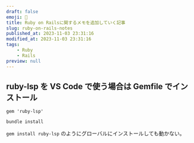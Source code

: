 ```yaml
---
draft: false
emoji: 💎
title: Ruby on Railsに関するメモを追加していく記事
slug: ruby-on-rails-notes
published_at: 2023-11-03 23:31:16
modified_at: 2023-11-03 23:31:16
tags:
    - Ruby
    - Rails
preview: null
---
```


## ruby-lsp を VS Code で使う場合は Gemfile でインストール

```ruby:Gemfile
gem 'ruby-lsp'
```

```sh:Terminal
bundle install
```

`gem install ruby-lsp` のようにグローバルにインストールしても動かない。
